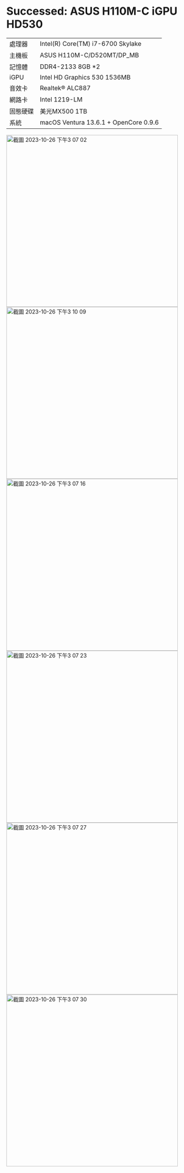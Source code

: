 # Successed: ASUS H110M-C iGPU HD530
<table>
  <tr>
    <td>處理器</td><td>Intel(R) Core(TM) i7-6700 Skylake</td>
  </tr>
  <tr>
    <td>主機板</td><td>ASUS H110M-C/D520MT/DP_MB</td>
  </tr>
  <tr>  
    <td>記憶體</td><td>DDR4-2133 8GB *2</td>
  </tr>
  <tr>
    <td>iGPU</td><td>Intel HD Graphics 530 1536MB</td>
  <tr>  
  <tr>
    <td>音效卡</td><td>Realtek® ALC887</td>
  <tr>
  <tr>
    <td>網路卡</td><td>Intel 1219-LM</td>
  <tr>  
    <td>固態硬碟</td><td>美光MX500 1TB</td>
  </tr>
  <tr>
    <td>系統</td><td>macOS Ventura 13.6.1 + OpenCore 0.9.6</td>
  </tr>
</table>

<img width="450" alt="截圖 2023-10-26 下午3 07 02" src="https://github.com/michelle0812/ASUS-H110M-i7-6700-HD530/assets/79300809/35f55edd-a7ea-4c44-890c-0750c20c162a"><br>
<img width="450" alt="截圖 2023-10-26 下午3 10 09" src="https://github.com/michelle0812/ASUS-H110M-i7-6700-HD530/assets/79300809/b4789cd4-9520-448e-ab0e-5cfde0ecc6ad"><br>
<img width="450" alt="截圖 2023-10-26 下午3 07 16" src="https://github.com/michelle0812/ASUS-H110M-i7-6700-HD530/assets/79300809/166a2a87-dcbd-4858-882a-b52cb0b76de4"><br>
<img width="450" alt="截圖 2023-10-26 下午3 07 23" src="https://github.com/michelle0812/ASUS-H110M-i7-6700-HD530/assets/79300809/ab082f58-4159-4352-a8d6-799f84f030be"><br>
<img width="450" alt="截圖 2023-10-26 下午3 07 27" src="https://github.com/michelle0812/ASUS-H110M-i7-6700-HD530/assets/79300809/2d4a69aa-9e84-4e1f-9ee3-fed5ec66aed1"><br>
<img width="450" alt="截圖 2023-10-26 下午3 07 30" src="https://github.com/michelle0812/ASUS-H110M-i7-6700-HD530/assets/79300809/1b91e6f4-d55a-45e8-975b-168fe1d6f548"><br>












